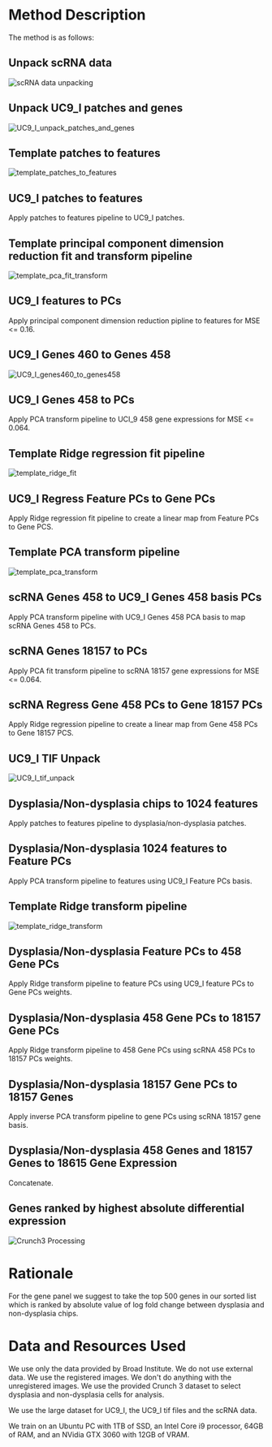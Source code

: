 # Method Description

The method is as follows:

## Unpack scRNA data
![scRNA data unpacking](mermaid/SCRNA_unpack.png) 

## Unpack UC9_I patches and genes
![UC9_I_unpack_patches_and_genes](mermaid/UC9_I_unpack_patches_and_genes.png)  

## Template patches to features
![template_patches_to_features](mermaid/template_patches_to_features.png)  

## UC9_I patches to features 
Apply patches to features pipeline to UC9_I patches.

## Template principal component dimension reduction fit and transform pipeline
![template_pca_fit_transform](mermaid/template_pca_fit_transform.png)  

## UC9_I features to PCs
Apply principal component dimension reduction pipline to features for MSE <= 0.16.

## UC9_I Genes 460 to Genes 458
![UC9_I_genes460_to_genes458](mermaid/UC9_I_genes460_to_genes458.png)

## UC9_I Genes 458 to PCs
Apply PCA transform pipeline to UCI_9 458 gene expressions for MSE <= 0.064.

## Template Ridge regression fit pipeline
![template_ridge_fit](mermaid/template_ridge_fit.png)

## UC9_I Regress Feature PCs to Gene PCs
Apply Ridge regression fit pipeline to create a linear map from Feature PCs to Gene PCS.

## Template PCA transform pipeline
![template_pca_transform](mermaid/template_pca_transform.png)

## scRNA Genes 458 to UC9_I Genes 458 basis PCs
Apply PCA transform pipeline with UC9_I Genes 458 PCA basis to map scRNA Genes 458 to PCs.

## scRNA Genes 18157 to PCs
Apply PCA fit transform pipeline to scRNA 18157 gene expressions for MSE <= 0.064.

## scRNA Regress Gene 458 PCs to Gene 18157 PCs
Apply Ridge regression pipeline to create a linear map from Gene 458 PCs to Gene 18157 PCS.

## UC9_I TIF Unpack
![UC9_I_tif_unpack](mermaid/UC9_I_tif_unpack.png)

## Dysplasia/Non-dysplasia chips to 1024 features
Apply patches to features pipeline to dysplasia/non-dysplasia patches.

## Dysplasia/Non-dysplasia 1024 features to Feature PCs
Apply PCA transform pipeline to features using UC9_I Feature PCs basis.

## Template Ridge transform pipeline

![template_ridge_transform](mermaid/template_ridge_transform.png)

## Dysplasia/Non-dysplasia Feature PCs to 458 Gene PCs
Apply Ridge transform pipeline to feature PCs using UC9_I feature PCs to Gene PCs weights.

## Dysplasia/Non-dysplasia 458 Gene PCs to 18157 Gene PCs
Apply Ridge transform pipeline to 458 Gene PCs using scRNA 458 PCs to 18157 PCs weights.

## Dysplasia/Non-dysplasia 18157 Gene PCs to 18157 Genes
Apply inverse PCA transform pipeline to gene PCs using scRNA 18157 gene basis.

## Dysplasia/Non-dysplasia 458 Genes and 18157 Genes to 18615 Gene Expression

Concatenate.

## Genes ranked by highest absolute differential expression
![Crunch3 Processing](mermaid/crunch3.png)  

# Rationale

For the gene panel we suggest to take the top 500 genes in our sorted list which is ranked by absolute value of log fold change between dysplasia and non-dysplasia chips.

# Data and Resources Used

We use only the data provided by Broad Institute.  We do not use external data.  We use the registered images.  We don't do anything with the unregistered images.  We use the provided Crunch 3 dataset to select dysplasia and non-dysplasia cells for analysis.

We use the large dataset for UC9_I, the UC9_I tif files and the scRNA data.

We train on an Ubuntu PC with 1TB of SSD, an Intel Core i9 processor, 64GB of RAM, and an NVidia GTX 3060 with 12GB of VRAM.
